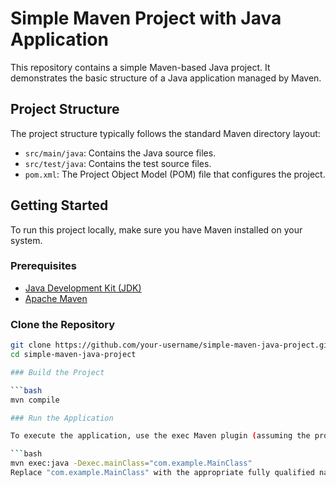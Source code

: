 # Simple Maven Project with Java Application

This repository contains a simple Maven-based Java project. It demonstrates the basic structure of a Java application managed by Maven.

## Project Structure

The project structure typically follows the standard Maven directory layout:

- `src/main/java`: Contains the Java source files.
- `src/test/java`: Contains the test source files.
- `pom.xml`: The Project Object Model (POM) file that configures the project.

## Getting Started

To run this project locally, make sure you have Maven installed on your system.

### Prerequisites

- [Java Development Kit (JDK)](https://www.oracle.com/java/technologies/javase-jdk11-downloads.html)
- [Apache Maven](https://maven.apache.org/download.cgi)

### Clone the Repository

```bash
git clone https://github.com/your-username/simple-maven-java-project.git
cd simple-maven-java-project

### Build the Project

```bash
mvn compile

### Run the Application

To execute the application, use the exec Maven plugin (assuming the project has an executable entry point):

```bash
mvn exec:java -Dexec.mainClass="com.example.MainClass"
Replace "com.example.MainClass" with the appropriate fully qualified name of your main class.


